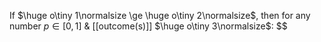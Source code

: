 If $\huge o\tiny 1\normalsize \ge \huge o\tiny 2\normalsize$, then for any number $p \in [0,1]$ & [[outcome(s)]] $\huge o\tiny 3\normalsize$:
$$